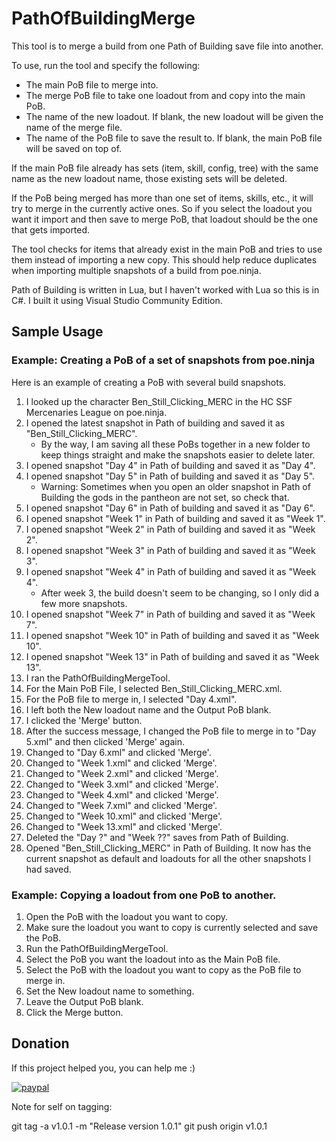 # PathOfBuildingMerge

This tool is to merge a build from one Path of Building save file into
another.

To use, run the tool and specify the following:

- The main PoB file to merge into.
- The merge PoB file to take one loadout from and copy into the main PoB.
- The name of the new loadout. If blank, the new loadout will be given the name of the merge file.
- The name of the PoB file to save the result to. If blank, the main PoB file will be saved on top of.

If the main PoB file already has sets (item, skill, config, tree) with
the same name as the new loadout name, those existing sets will be
deleted.

If the PoB being merged has more than one set of items, skills, etc.,
it will try to merge in the currently active ones. So if you select
the loadout you want it import and then save to merge PoB, that
loadout should be the one that gets imported.

The tool checks for items that already exist in the main PoB and tries
to use them instead of importing a new copy. This should help reduce
duplicates when importing multiple snapshots of a build from
poe.ninja.

Path of Building is written in Lua, but I haven't worked with Lua so
this is in C#. I built it using Visual Studio Community Edition.

## Sample Usage
<a name="h10" />

### Example: Creating a PoB of a set of snapshots from poe.ninja

Here is an example of creating a PoB with several build snapshots.

1. I looked up the character Ben_Still_Clicking_MERC in the HC SSF Mercenaries League on poe.ninja.
2. I opened the latest snapshot in Path of building and saved it as "Ben_Still_Clicking_MERC".
    - By the way, I am saving all these PoBs together in a new folder to keep things straight and make the snapshots easier to delete later.
3. I opened snapshot "Day 4" in Path of building and saved it as "Day 4".
4. I opened snapshot "Day 5" in Path of building and saved it as "Day 5".
    - Warning: Sometimes when you open an older snapshot in Path of Building the gods in the pantheon are not set, so check that.
5. I opened snapshot "Day 6" in Path of building and saved it as "Day 6".
6. I opened snapshot "Week 1" in Path of building and saved it as "Week 1".
7. I opened snapshot "Week 2" in Path of building and saved it as "Week 2".
8. I opened snapshot "Week 3" in Path of building and saved it as "Week 3".
9. I opened snapshot "Week 4" in Path of building and saved it as "Week 4".
    - After week 3, the build doesn't seem to be changing, so I only did a few more snapshots.
10. I opened snapshot "Week 7" in Path of building and saved it as "Week 7".
11. I opened snapshot "Week 10" in Path of building and saved it as "Week 10".
12. I opened snapshot "Week 13" in Path of building and saved it as "Week 13".
13. I ran the PathOfBuildingMergeTool.
14. For the Main PoB File, I selected Ben_Still_Clicking_MERC.xml.
15. For the PoB file to merge in, I selected "Day 4.xml".
16. I left both the New loadout name and the Output PoB blank.
17. I clicked the 'Merge' button.
18. After the success message, I changed the PoB file to merge in to "Day 5.xml" and then clicked 'Merge' again.
19. Changed to "Day 6.xml" and clicked 'Merge'.
20. Changed to "Week 1.xml" and clicked 'Merge'.
21. Changed to "Week 2.xml" and clicked 'Merge'.
22. Changed to "Week 3.xml" and clicked 'Merge'.
23. Changed to "Week 4.xml" and clicked 'Merge'.
24. Changed to "Week 7.xml" and clicked 'Merge'.
25. Changed to "Week 10.xml" and clicked 'Merge'.
26. Changed to "Week 13.xml" and clicked 'Merge'.
27. Deleted the "Day ?" and "Week ??" saves from Path of Building.
28. Opened "Ben_Still_Clicking_MERC" in Path of Building. It now has the current snapshot as default and loadouts for all the other snapshots I had saved.

### Example: Copying a loadout from one PoB to another.

1. Open the PoB with the loadout you want to copy.
2. Make sure the loadout you want to copy is currently selected and save the PoB.
3. Run the PathOfBuildingMergeTool.
4. Select the PoB you want the loadout into as the Main PoB file.
5. Select the PoB with the loadout you want to copy as the PoB file to merge in.
6. Set the New loadout name to something.
7. Leave the Output PoB blank.
8. Click the Merge button.

## Donation
<a name="h11" />

If this project helped you, you can help me :) 

[![paypal](https://www.paypalobjects.com/en_US/i/btn/btn_donate_SM.gif)](https://www.paypal.com/cgi-bin/webscr?cmd=_donations&business=XE5JR3FR458ZE&currency_code=USD)


Note for self on tagging:

git tag -a v1.0.1 -m "Release version 1.0.1"
git push origin v1.0.1